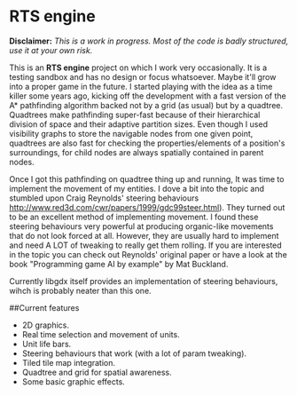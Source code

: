 RTS engine
==========
**Disclaimer:** _This is a work in progress. Most of the code is badly structured, use it at your own risk._

This is an **RTS engine** project on which I work very occasionally. It is a testing sandbox and has no design or focus whatsoever. Maybe it'll grow into a proper game in the future.
I started playing with the idea as a time killer some years ago, kicking off the development with a fast version of the A* pathfinding algorithm backed not by a grid (as usual) but by a quadtree. Quadtrees make pathfinding super-fast because of their hierarchical division of space and their adaptive partition sizes. Even though I used visibility graphs to store the navigable nodes from one given point, quadtrees are also fast for checking the properties/elements of a position's surroundings, for child nodes are always spatially contained in parent nodes.

Once I got this pathfinding on quadtree thing up and running, It was time to implement the movement of my entities. I dove a bit into the topic and stumbled upon Craig Reynolds' steering behaviours http://www.red3d.com/cwr/papers/1999/gdc99steer.html). They turned out to be an excellent method of implementing movement. I found these steering behaviours very powerful at producing organic-like movements that do not look forced at all. However, they are usually hard to implement and need A LOT of tweaking to really get them rolling. If you are interested in the topic you can check out Reynolds' original paper or have a look at the book "Programming game AI by example" by Mat Buckland.

Currently libgdx itself provides an implementation of steering behaviours, wihch is probably neater than this one.

##Current features
- 2D graphics.
- Real time selection and movement of units.
- Unit life bars.
- Steering behaviours that work (with a lot of param tweaking).
- Tiled tile map integration.
- Quadtree and grid for spatial awareness.
- Some basic graphic effects.
